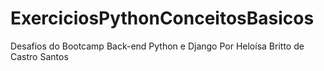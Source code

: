 # ExerciciosPythonConceitosBasicos
Desafios do Bootcamp Back-end Python e Django
Por Heloísa Britto de Castro Santos
